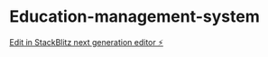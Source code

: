 # Education-management-system

[Edit in StackBlitz next generation editor ⚡️](https://stackblitz.com/~/github.com/KittyDev2/Education-management-system)